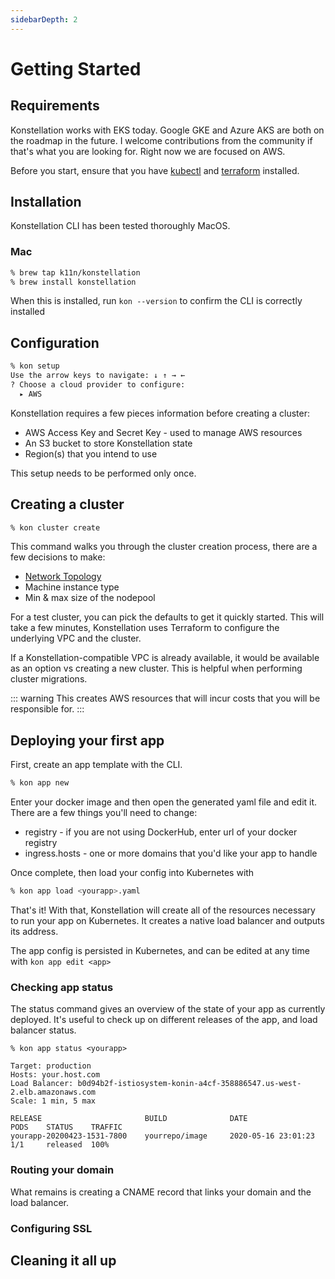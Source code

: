 ```yaml
---
sidebarDepth: 2
---
```

# Getting Started

## Requirements

Konstellation works with EKS today. Google GKE and Azure AKS are both on the roadmap in the future. I welcome contributions from the community if that's what you are looking for. Right now we are focused on AWS.

Before you start, ensure that you have [kubectl](https://kubernetes.io/docs/tasks/tools/install-kubectl/) and [terraform](https://learn.hashicorp.com/terraform/getting-started/install.html) installed.

## Installation

Konstellation CLI has been tested thoroughly MacOS.

### Mac

```bash
% brew tap k11n/konstellation
% brew install konstellation
```

When this is installed, run `kon --version` to confirm the CLI is correctly installed

## Configuration

```bash
% kon setup
Use the arrow keys to navigate: ↓ ↑ → ←
? Choose a cloud provider to configure:
  ▸ AWS
```
Konstellation requires a few pieces information before creating a cluster:

* AWS Access Key and Secret Key - used to manage AWS resources
* An S3 bucket to store Konstellation state
* Region(s) that you intend to use

This setup needs to be performed only once.

## Creating a cluster

```bash
% kon cluster create
```

This command walks you through the cluster creation process, there are a few decisions to make:

* [Network Topology](networking.md)
* Machine instance type
* Min & max size of the nodepool

For a test cluster, you can pick the defaults to get it quickly started. This will take a few minutes, Konstellation uses Terraform to configure the underlying VPC and the cluster.

If a Konstellation-compatible VPC is already available, it would be available as an option vs creating a new cluster. This is helpful when performing cluster migrations.

::: warning
This creates AWS resources that will incur costs that you will be responsible for.
:::

## Deploying your first app

First, create an app template with the CLI.

```bash
% kon app new
```

Enter your docker image and then open the generated yaml file and edit it. There are a few things you'll need to change:

* registry - if you are not using DockerHub, enter url of your docker registry
* ingress.hosts - one or more domains that you'd like your app to handle

Once complete, then load your config into Kubernetes with

```bash
% kon app load <yourapp>.yaml
```

That's it! With that, Konstellation will create all of the resources necessary to run your app on Kubernetes. It creates a native load balancer and outputs its address.

The app config is persisted in Kubernetes, and can be edited at any time with `kon app edit <app>`

### Checking app status

The status command gives an overview of the state of your app as currently deployed. It's useful to check up on different releases of the app, and load balancer status.

```
% kon app status <yourapp>

Target: production
Hosts: your.host.com
Load Balancer: b0d94b2f-istiosystem-konin-a4cf-358886547.us-west-2.elb.amazonaws.com
Scale: 1 min, 5 max

RELEASE                       BUILD              DATE                    PODS    STATUS    TRAFFIC
yourapp-20200423-1531-7800    yourrepo/image     2020-05-16 23:01:23     1/1     released  100%
```

### Routing your domain

What remains is creating a CNAME record that links your domain and the load balancer.

### Configuring SSL

## Cleaning it all up
